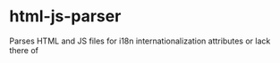 html-js-parser
==============

Parses HTML and JS files for i18n internationalization attributes or lack there of
